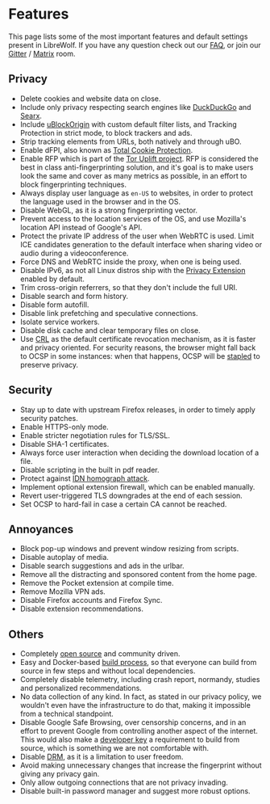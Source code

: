 # Features

This page lists some of the most important features and default settings present
in LibreWolf. If you have any question check out our [FAQ](/docs/faq), or join
our [Gitter](https://gitter.im/librewolf-community) /
[Matrix](https://matrix.to/#/#librewolf:matrix.org) room.

## Privacy

- Delete cookies and website data on close.
- Include only privacy respecting search engines like
  [DuckDuckGo](https://duckduckgo.com/) and
  [Searx](https://searx.github.io/searx/).
- Include [uBlockOrigin](https://ublockorigin.com/) with custom default filter
  lists, and Tracking Protection in strict mode, to block trackers and ads.
- Strip tracking elements from URLs, both natively and through uBO.
- Enable dFPI, also known as
  [Total Cookie Protection](https://blog.mozilla.org/security/2021/02/23/total-cookie-protection/).
- Enable RFP which is part of the
  [Tor Uplift project](https://wiki.mozilla.org/Security/Fingerprinting). RFP is
  considered the best in class anti-fingerprinting solution, and it's goal is to
  make users look the same and cover as many metrics as possible, in an effort
  to block fingerprinting techniques.
- Always display user language as `en-US` to websites, in order to protect the
  language used in the browser and in the OS.
- Disable WebGL, as it is a strong fingerprinting vector.
- Prevent access to the location services of the OS, and use Mozilla's location
  API instead of Google's API.
- Protect the private IP address of the user when WebRTC is used. Limit ICE
  candidates generation to the default interface when sharing video or audio
  during a videoconference.
- Force DNS and WebRTC inside the proxy, when one is being used.
- Disable IPv6, as not all Linux distros ship with the
  [Privacy Extension](https://datatracker.ietf.org/doc/html/rfc3041#section-2.3)
  enabled by default.
- Trim cross-origin referrers, so that they don't include the full URI.
- Disable search and form history.
- Disable form autofill.
- Disable link prefetching and speculative connections.
- Isolate service workers.
- Disable disk cache and clear temporary files on close.
- Use [CRL](https://en.wikipedia.org/wiki/Certificate_revocation_list) as the
  default certificate revocation mechanism, as it is faster and privacy
  oriented. For security reasons, the browser might fall back to OCSP in some
  instances: when that happens, OCSP will be
  [stapled](https://en.wikipedia.org/wiki/OCSP_stapling) to preserve privacy.

## Security

- Stay up to date with upstream Firefox releases, in order to timely apply
  security patches.
- Enable HTTPS-only mode.
- Enable stricter negotiation rules for TLS/SSL.
- Disable SHA-1 certificates.
- Always force user interaction when deciding the download location of a file.
- Disable scripting in the built in pdf reader.
- Protect against
  [IDN homograph attack](https://en.wikipedia.org/wiki/IDN_homograph_attack).
- Implement optional extension firewall, which can be enabled manually.
- Revert user-triggered TLS downgrades at the end of each session.
- Set OCSP to hard-fail in case a certain CA cannot be reached.

## Annoyances

- Block pop-up windows and prevent window resizing from scripts.
- Disable autoplay of media.
- Disable search suggestions and ads in the urlbar.
- Remove all the distracting and sponsored content from the home page.
- Remove the Pocket extension at compile time.
- Remove Mozilla VPN ads.
- Disable Firefox accounts and Firefox Sync.
- Disable extension recommendations.

## Others

- Completely
  [open source](https://gitlab.com/librewolf-community/browser/source) and
  community driven.
- Easy and Docker-based
  [build process](https://gitlab.com/librewolf-community/browser/bsys5), so that
  everyone can build from source in few steps and without local dependencies.
- Completely disable telemetry, including crash report, normandy, studies and
  personalized recommendations.
- No data collection of any kind. In fact, as stated in our privacy policy, we
  wouldn't even have the infrastructure to do that, making it impossible from a
  technical standpoint.
- Disable Google Safe Browsing, over censorship concerns, and in an effort to
  prevent Google from controlling another aspect of the internet. This would
  also make a
  [developer key](/docs/faq/#why-do-you-disable-google-safe-browsing) a
  requirement to build from source, which is something we are not comfortable
  with.
- Disable [DRM](https://www.eff.org/issues/drm), as it is a limitation to user
  freedom.
- Avoid making unnecessary changes that increase the fingerprint without giving
  any privacy gain.
- Only allow outgoing connections that are not privacy invading.
- Disable built-in password manager and suggest more robust options.
